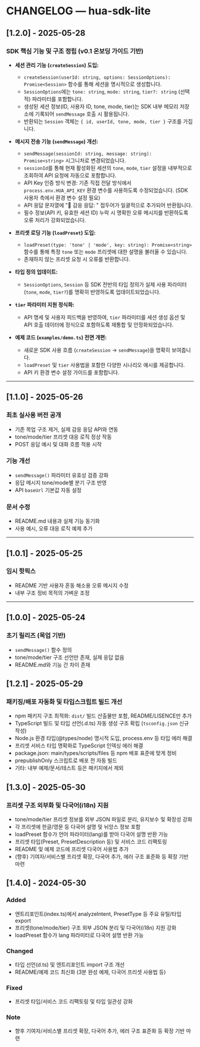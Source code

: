 # CHANGELOG — hua-sdk-lite

## [1.2.0] - 2025-05-28

### SDK 핵심 기능 및 구조 정립 (v0.1 온보딩 가이드 기반)

- **세션 관리 기능 (`createSession`) 도입:**
  - `createSession(userId: string, options: SessionOptions): Promise<Session>` 함수를 통해 세션을 명시적으로 생성합니다.
  - `SessionOptions`에는 `tone: string`, `mode: string`, `tier?: string` (선택적) 파라미터를 포함합니다.
  - 생성된 세션 정보(ID, 사용자 ID, tone, mode, tier)는 SDK 내부 메모리 저장소에 기록되어 `sendMessage` 호출 시 활용됩니다.
  - 반환되는 `Session` 객체는 `{ id, userId, tone, mode, tier }` 구조를 가집니다.

- **메시지 전송 기능 (`sendMessage`) 개선:**
  - `sendMessage(sessionId: string, message: string): Promise<string>` 시그니처로 변경되었습니다.
  - `sessionId`를 통해 현재 활성화된 세션의 `tone`, `mode`, `tier` 설정을 내부적으로 조회하여 API 요청에 자동으로 포함합니다.
  - API Key 인증 방식 변경: 기존 직접 전달 방식에서 `process.env.HUA_API_KEY` 환경 변수를 사용하도록 수정되었습니다. (SDK 사용자 측에서 환경 변수 설정 필요)
  - API 응답 문자열에 "🤖 감응 응답: " 접두어가 일괄적으로 추가되어 반환됩니다.
  - 필수 정보(API 키, 유효한 세션 ID) 누락 시 명확한 오류 메시지를 반환하도록 오류 처리가 강화되었습니다.

- **프리셋 로딩 기능 (`loadPreset`) 도입:**
  - `loadPreset(type: 'tone' | 'mode', key: string): Promise<string>` 함수를 통해 특정 `tone` 또는 `mode` 프리셋에 대한 설명을 불러올 수 있습니다.
  - 존재하지 않는 프리셋 요청 시 오류를 반환합니다.

- **타입 정의 업데이트:**
  - `SessionOptions`, `Session` 등 SDK 전반의 타입 정의가 실제 사용 파라미터 (`tone`, `mode`, `tier?`)를 명확히 반영하도록 업데이트되었습니다.

- **`tier` 파라미터 지원 정식화:**
  - API 명세 및 사용자 피드백을 반영하여, `tier` 파라미터를 세션 생성 옵션 및 API 호출 데이터에 정식으로 포함하도록 재통합 및 안정화되었습니다.

- **예제 코드 (`examples/demo.ts`) 전면 개편:**
  - 새로운 SDK 사용 흐름 (`createSession` -> `sendMessage`)을 명확히 보여줍니다.
  - `loadPreset` 및 `tier` 사용법을 포함한 다양한 시나리오 예시를 제공합니다.
  - API 키 환경 변수 설정 가이드를 포함합니다.

---

## [1.1.0] - 2025-05-26

### 최초 실사용 버전 공개

- 기존 목업 구조 제거, 실제 감응 응답 API와 연동
- tone/mode/tier 프리셋 대응 로직 정상 작동
- POST 응답 예시 및 대화 흐름 적용 시작

### 기능 개선

- `sendMessage()` 파라미터 유효성 검증 강화
- 응답 메시지 tone/mode별 분기 구조 반영
- API `baseUrl` 기본값 자동 설정

### 문서 수정

- README.md 내용과 실제 기능 동기화
- 사용 예시, 오류 대응 로직 예제 추가

---

## [1.0.1] - 2025-05-25

### 임시 핫픽스

- README 기반 사용자 혼동 해소용 오류 메시지 수정
- 내부 구조 정비 목적의 가벼운 조정

---

## [1.0.0] - 2025-05-24

### 초기 릴리즈 (목업 기반)

- `sendMessage()` 함수 정의
- tone/mode/tier 구조 선언만 존재, 실제 응답 없음
- README.md와 기능 간 차이 존재

## [1.2.1] - 2025-05-29

### 패키징/배포 자동화 및 타입스크립트 빌드 개선

- npm 패키지 구조 최적화: `dist/` 빌드 산출물만 포함, README/LISENCE만 추가
- TypeScript 빌드 및 타입 선언(.d.ts) 자동 생성 구조 확립 (`tsconfig.json` 신규 작성)
- Node.js 환경 타입(@types/node) 명시적 도입, process.env 등 타입 에러 해결
- 프리셋 서비스 타입 명확화로 TypeScript 인덱싱 에러 해결
- package.json: main/types/scripts/files 등 npm 배포 표준에 맞게 정비
- prepublishOnly 스크립트로 배포 전 자동 빌드
- 기타: 내부 예제/문서/테스트 등은 패키지에서 제외

## [1.3.0] - 2025-05-30

### 프리셋 구조 외부화 및 다국어(i18n) 지원

- tone/mode/tier 프리셋 정보를 외부 JSON 파일로 분리, 유지보수 및 확장성 강화
- 각 프리셋에 한글/영문 등 다국어 설명 및 뉘앙스 정보 포함
- loadPreset 함수가 언어 파라미터(lang)를 받아 다국어 설명 반환 가능
- 프리셋 타입(Preset, PresetDescription 등) 및 서비스 코드 리팩토링
- README 및 예제 코드에 프리셋 다국어 사용법 추가
- (향후) 기여자/서비스별 프리셋 확장, 다국어 추가, 에러 구조 표준화 등 확장 기반 마련

## [1.4.0] - 2024-05-30

### Added

- 엔트리포인트(index.ts)에서 analyzeIntent, PresetType 등 주요 유틸/타입 export
- 프리셋(tone/mode/tier) 구조 외부 JSON 분리 및 다국어(i18n) 지원 강화
- loadPreset 함수가 lang 파라미터로 다국어 설명 반환 가능

### Changed

- 타입 선언(d.ts) 및 엔트리포인트 import 구조 개선
- README/예제 코드 최신화 (3분 완성 예제, 다국어 프리셋 사용법 등)

### Fixed

- 프리셋 타입/서비스 코드 리팩토링 및 타입 일관성 강화

### Note

- 향후 기여자/서비스별 프리셋 확장, 다국어 추가, 에러 구조 표준화 등 확장 기반 마련

